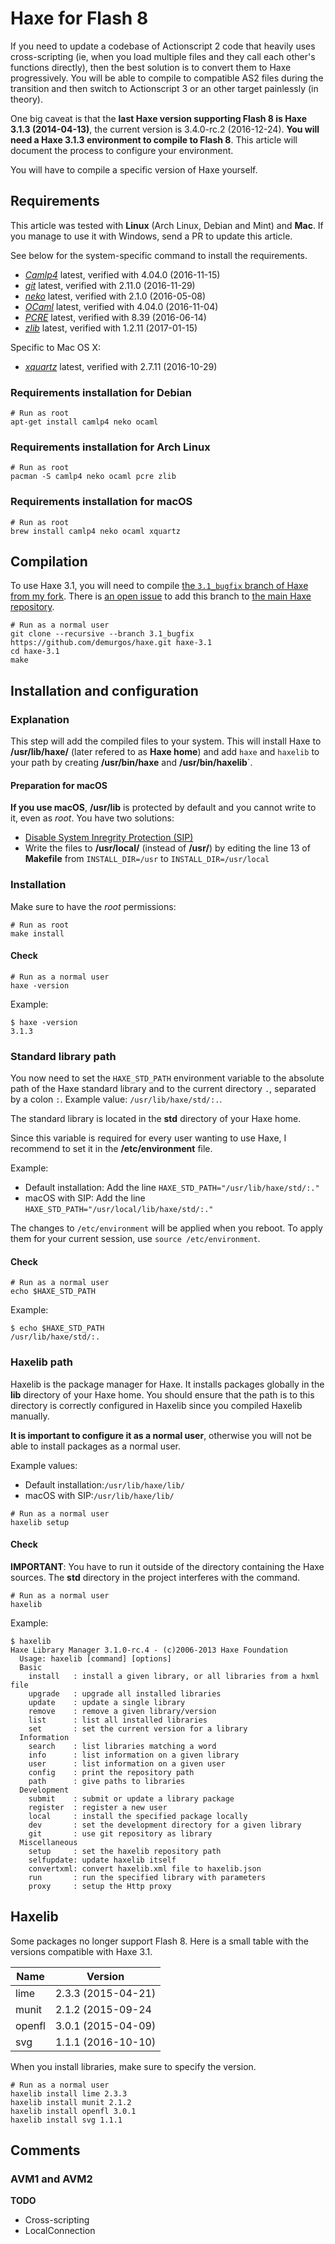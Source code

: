 # Haxe for Flash 8

If you need to update a codebase of Actionscript 2 code that heavily uses cross-scripting (ie, when
you load multiple files and they call each other's functions directly), then the best solution
is to convert them to Haxe progressively. You will be able to compile to compatible AS2 files
during the transition and then switch to Actionscript 3 or an other target painlessly (in theory).

One big caveat is that the **last Haxe version supporting Flash 8 is Haxe 3.1.3 (2014-04-13)**,
the current version is 3.4.0-rc.2 (2016-12-24). **You will need a Haxe 3.1.3 environment to
compile to Flash 8**. This article will document the process to configure your environment.

You will have to compile a specific version of Haxe yourself.

## Requirements

This article was tested with **Linux** (Arch Linux, Debian and Mint) and **Mac**. If you
manage to use it with Windows, send a PR to update this article.

See below for the system-specific command to install the requirements.

- [_Camlp4_][camlp4-home] latest, verified with 4.04.0 (2016-11-15)
- [_git_][git-home] latest, verified with 2.11.0 (2016-11-29)
- [_neko_][neko-home] latest, verified with 2.1.0 (2016-05-08)
- [_OCaml_][ocaml-home] latest, verified with 4.04.0 (2016-11-04)
- [_PCRE_][pcre-home] latest, verified with 8.39 (2016-06-14)
- [_zlib_][zlib-home] latest, verified with 1.2.11 (2017-01-15)

Specific to Mac OS X:
- [_xquartz_][xquartz-home] latest, verified with 2.7.11 (2016-10-29)

### Requirements installation for Debian

```shell
# Run as root
apt-get install camlp4 neko ocaml
```

### Requirements installation for Arch Linux

```shell
# Run as root
pacman -S camlp4 neko ocaml pcre zlib
```


### Requirements installation for macOS

```shell
# Run as root
brew install camlp4 neko ocaml xquartz
```

## Compilation

To use Haxe 3.1, you will need to compile [the `3.1_bugfix` branch of Haxe from my
fork][github-demurgos-haxe-3.1_bugfix]. There is [an open issue][issue-bugfix] to add this branch
to [the main Haxe repository][github-haxe].

```shell
# Run as a normal user
git clone --recursive --branch 3.1_bugfix https://github.com/demurgos/haxe.git haxe-3.1
cd haxe-3.1
make
```

## Installation and configuration

### Explanation

This step will add the compiled files to your system.
This will install Haxe to **/usr/lib/haxe/** (later refered to as **Haxe home**) and add
`haxe` and `haxelib` to your path by creating **/usr/bin/haxe** and **/usr/bin/haxelib**`.

#### Preparation for macOS

**If you use macOS**, **/usr/lib** is protected by default and you cannot write to it, even as
_root_. You have two solutions:
- [Disable System Inregrity Protection (SIP)][so-disable-sip]
- Write the files to **/usr/local/** (instead of **/usr/**) by editing the line 13 of **Makefile**
  from `INSTALL_DIR=/usr` to `INSTALL_DIR=/usr/local`

### Installation

Make sure to have the _root_ permissions:

```shell
# Run as root
make install
```

#### Check

```shell
# Run as a normal user
haxe -version
```

Example:

```terminal
$ haxe -version
3.1.3
```

### Standard library path

You now need to set the `HAXE_STD_PATH` environment variable to the absolute path of the Haxe
standard library and to the current directory `.`, separated by a colon `:`.
Example value: `/usr/lib/haxe/std/:.`.

The standard library is located in the **std** directory of your Haxe home.

Since this variable is required for every user wanting to use Haxe, I recommend to set it in the
**/etc/environment** file.

Example:
- Default installation: Add the line `HAXE_STD_PATH="/usr/lib/haxe/std/:."`
- macOS with SIP: Add the line `HAXE_STD_PATH="/usr/local/lib/haxe/std/:."`

The changes to `/etc/environment` will be applied when you reboot. To apply them for your current
session, use `source /etc/environment`.

#### Check

```shell
# Run as a normal user
echo $HAXE_STD_PATH
```

Example:

```terminal
$ echo $HAXE_STD_PATH
/usr/lib/haxe/std/:.
```

### Haxelib path

Haxelib is the package manager for Haxe. It installs packages globally in the **lib** directory
of your Haxe home. You should ensure that the path is to this directory is correctly configured
in Haxelib since you compiled Haxelib manually.

**It is important to configure it as a normal user**, otherwise you will not be able to install
packages as a normal user.

Example values:
- Default installation:`/usr/lib/haxe/lib/`
- macOS with SIP:`/usr/lib/haxe/lib/`


```shell
# Run as a normal user
haxelib setup
```

#### Check

**IMPORTANT**: You have to run it outside of the directory containing the Haxe sources.
The **std** directory in the project interferes with the command.

```shell
# Run as a normal user
haxelib
```

Example:

```terminal
$ haxelib
Haxe Library Manager 3.1.0-rc.4 - (c)2006-2013 Haxe Foundation
  Usage: haxelib [command] [options]
  Basic
    install   : install a given library, or all libraries from a hxml file
    upgrade   : upgrade all installed libraries
    update    : update a single library
    remove    : remove a given library/version
    list      : list all installed libraries
    set       : set the current version for a library
  Information
    search    : list libraries matching a word
    info      : list information on a given library
    user      : list information on a given user
    config    : print the repository path
    path      : give paths to libraries
  Development
    submit    : submit or update a library package
    register  : register a new user
    local     : install the specified package locally
    dev       : set the development directory for a given library
    git       : use git repository as library
  Miscellaneous
    setup     : set the haxelib repository path
    selfupdate: update haxelib itself
    convertxml: convert haxelib.xml file to haxelib.json
    run       : run the specified library with parameters
    proxy     : setup the Http proxy
```

## Haxelib

Some packages no longer support Flash 8. Here is a small table with the versions compatible with
Haxe 3.1.

| Name   | Version            |
|--------|--------------------|
| lime   | 2.3.3 (2015-04-21) |
| munit  | 2.1.2 (2015-09-24  |
| openfl | 3.0.1 (2015-04-09) |
| svg    | 1.1.1 (2016-10-10) |

When you install libraries, make sure to specify the version.

```shell
# Run as a normal user
haxelib install lime 2.3.3
haxelib install munit 2.1.2
haxelib install openfl 3.0.1
haxelib install svg 1.1.1
```

## Comments

### AVM1 and AVM2

**TODO**

- Cross-scripting
- LocalConnection


[camlp4-home]: https://github.com/ocaml/camlp4
[git-home]: https://git-scm.com/
[github-demurgos-haxe-3.1_bugfix]: https://github.com/demurgos/haxe/tree/3.1_bugfix
[github-haxe]: https://github.com/HaxeFoundation/haxe
[github-haxe-3.1_bugfix]: https://github.com/HaxeFoundation/haxe/tree/3.1_bugfix
[haxe-3.1.3]: https://haxe.org/download/version/3.1.3/
[issue-bugfix]: https://github.com/HaxeFoundation/haxe/issues/5977
[neko-home]: http://nekovm.org/
[ocaml-home]: https://ocaml.org/
[pcre-home]: http://pcre.org/
[so-disable-sip]: https://apple.stackexchange.com/questions/208478/how-do-i-disable-system-integrity-protection-sip-aka-rootless-on-os-x-10-11
[xquartz-home]: https://www.xquartz.org/
[zlib-home]: http://www.zlib.net/
